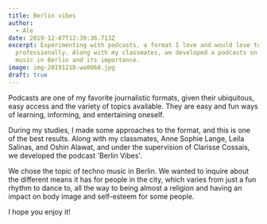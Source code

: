 ```yaml
---
title: Berlin vibes
author:
  - Ale
date: 2019-12-07T12:39:36.713Z
excerpt: Experimenting with podcasts, a format I love and would love to work in
  professionally. Along with my classmates, we developed a podcasts on techno
  music in Berlin and its importance.
image: img-20191218-wa0068.jpg
draft: true
---
```

Podcasts are one of my favorite journalistic formats, given their ubiquitous, easy access and the variety of topics available. They are easy and fun ways of learning, informing, and entertaining oneself. 

During my studies, I made some approaches to the format, and this is one of the best results. Along with my classmates, Anne Sophie Lange, Leila Salinas, and Oshin Alawat, and under the supervision of Clarisse Cossais, we developed the podcast 'Berlin Vibes'. 

We chose the topic of techno music in Berlin. We wanted to inquire about the different means it has for people in the city, which varies from just a fun rhythm to dance to, all the way to being almost a religion and having an impact on body image and self-esteem for some people. 

I hope you enjoy it!